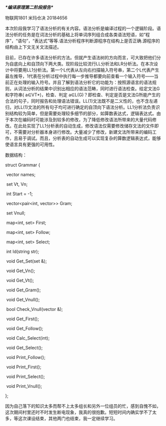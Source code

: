  ***\*编译原理第二阶段报告\****

物联网1801 米玛仓决 20184656

本次阶段我学习了语法分析的有关内容。语法分析是编译过程的一个逻辑阶段。语法分析的任务是在词法分析的基础上将单词序列组合成各类语法短语，如“程序”，“语句”，“表达式”等等.语法分析程序判断源程序在结构上是否正确.源程序的结构由上下文无关文法描述。

目前，已存在许多语法分析的方法。但就产生语法树的方向而言，可大致把他们分为自底向上和自顶向下两大类。现阶段比较流行LL分析法和LR分析法。在本次设计中将要用LL1分析法。第一个L代表从左向右扫描输入符号串，第二个L代表产生最左推导，1代表在分析过程中执行每一步推导都要向前查看一个输入符号——当前正在处理的输入符号。并且了解到语法分析它的功能为：按照源语言的语法规则，从词法分析的结果中识别出相应的语法范畴，同时进行语法检查。给定文法G和字符串( a∈VT*)，检查、判定 a∈L(G)？即检查、判定是否是文法G所能产生的合法的句子，同时报告和处理语法错误。LL(1)文法既不是二义性的，也不含左递归，对LL(1)文法的所有句子均可进行确定的自顶向下语法分析。LL1分析法负责识别结构较为简单，但是需要处理较多细节的部分，如算数表达式，逻辑表达式。由于本次在编码时可能涉及到较多的修改，为了降低修改语法所带来的大量代码修改。在此处实现了LL1分析表的自动生成，修改语法仅需要修改储存文法的文件即可，不需要对分析器本身进行修改。大量减少了修改，新建文法所带来的编码工作，且易于调试。而且，分析表的自动生成可以实现复杂的算数逻辑表达式，能够使语言具有更强的可用性。

数据结构：

struct Grammar {

​	vector<string> names;

​	set<int> Vt, Vn;

​	int Start = -1;

​	vector<pair<int, vector<int>>> Gram;

​	set<int> Vnull;

​	map<int, set<int>> First;

​	map<int, set<int>> Follow;

​	map<int, set<int>> Select;

 

​	int Id(string str);

​	void Get_Set(set<int> &);

​	void Get_Vn();

​	void Get_Vt();

​	void Get_Gram();

​	void Get_Vnull();

​	bool Check_Vnull(vector<int> &);

​	void Get_First();

​	void Get_Follow();

​	void Calc_Select(int);

​	void Get_Select();

​	void Print_Follow();

​	void Print_First();

​	void Print_Select();

​	void Print_Vnull();

};

因为自己落下的知识太多而帮不上太多组长和另外一位组员的忙，感到自愧不如，这次期间村里还时不时发生断电现象，我真的很抱歉。短短时间内确实学不了太多，等这次课设结束，其他两门也结束，我一定继续学习。